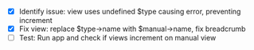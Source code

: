 - [x] Identify issue: view uses undefined $type causing error, preventing increment
- [x] Fix view: replace $type->name with $manual->name, fix breadcrumb
- [ ] Test: Run app and check if views increment on manual view
